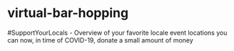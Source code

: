 # virtual-bar-hopping
#SupportYourLocals - Overview of your favorite locale event locations you can now, in time of COVID-19, donate a small amount of money

